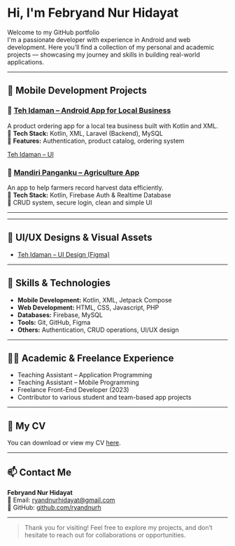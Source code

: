 # Hi, I'm Febryand Nur Hidayat

Welcome to my GitHub portfolio  
I'm a passionate developer with experience in Android and web development. Here you’ll find a collection of my personal and academic projects — showcasing my journey and skills in building real-world applications.

---

## 🚀 Mobile Development Projects

### 🧋 [Teh Idaman – Android App for Local Business](https://github.com/ryandnurh/teh-idaman)  

A product ordering app for a local tea business built with Kotlin and XML.  
🧩 **Tech Stack:** Kotlin, XML, Laravel (Backend), MySQL  
🔐 **Features:** Authentication, product catalog, ordering system

[Teh Idaman – UI](https://github.com/Dvamhmd/slider)


### 🌾 [Mandiri Panganku – Agriculture App](https://github.com/Dvamhmd/Mandiri_Panganku_FP)  
An app to help farmers record harvest data efficiently.  
🧩 **Tech Stack:** Kotlin, Firebase Auth & Realtime Database  
📝 CRUD system, secure login, clean and simple UI

---



---

## 🎨 UI/UX Designs & Visual Assets

- [Teh Idaman – UI Design (Figma)](https://ungu.in/ui_teh_idaman)  

---

## 🧠 Skills & Technologies

- **Mobile Development:** Kotlin, XML, Jetpack Compose  
- **Web Development:** HTML, CSS, Javascript, PHP 
- **Databases:** Firebase, MySQL  
- **Tools:** Git, GitHub, Figma  
- **Others:** Authentication, CRUD operations, UI/UX design

---

## 🧑‍🏫 Academic & Freelance Experience

- Teaching Assistant – Application Programming  
- Teaching Assistant – Mobile Programming    
- Freelance Front-End Developer (2023)  
- Contributor to various student and team-based app projects

---

## 📄 My CV

You can download or view my CV [here](./assets/cv.pdf).

---

## 📫 Contact Me

**Febryand Nur Hidayat**  
📧 Email: ryandnurhidayat@gmail.com  
🔗 GitHub: [github.com/ryandnurh](https://github.com/ryandnurh)  

---

> Thank you for visiting! Feel free to explore my projects, and don’t hesitate to reach out for collaborations or opportunities.
